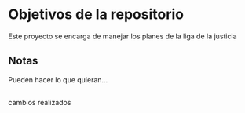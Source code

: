 # Objetivos de la repositorio

Este proyecto se encarga de manejar los planes de la liga de la justicia


## Notas
Pueden hacer lo que quieran...


##
cambios realizados 
